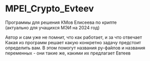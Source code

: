 # MPEI_Crypto_Evteev

Программы для решения КМов Елисеева по крипте  
(актуально для учащихся МЭИ на 2024 год)

Автор и сам уже не помнит, что как работает, и за что отвечает  
Какая из программ решает какую конкретно задачу предстоит определить вам. В этом помогут названия py-файлов и названия переменных - они такие же, какими их предлагает Евтеев
